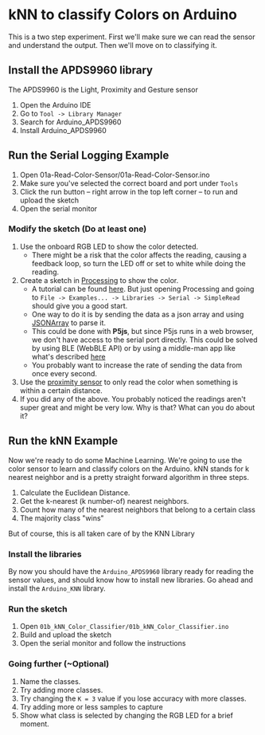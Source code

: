 # kNN to classify Colors on Arduino
This is a two step experiment. First we'll make sure we can read the sensor and understand the output. Then we'll move on to classifying it.

## Install the APDS9960 library
The APDS9960 is the Light, Proximity and Gesture sensor

1. Open the Arduino IDE
1. Go to `Tool -> Library Manager`
1. Search for Arduino_APDS9960
1. Install Arduino_APDS9960

## Run the Serial Logging Example
1. Open 01a-Read-Color-Sensor/01a-Read-Color-Sensor.ino
1. Make sure you've selected the correct board and port under `Tools`
1. Click the run button – right arrow in the top left corner – to run and upload the sketch
1. Open the serial monitor

### Modify the sketch (Do at least one)
1. Use the onboard RGB LED to show the color detected. 
    * There might be a risk that the color affects the reading, causing a feedback loop, so turn the LED off or set to white while doing the reading.
1. Create a sketch in [Processing](https://processing.org/download) to show the color. 
    * A tutorial can be found [here](https://learn.sparkfun.com/tutorials/connecting-arduino-to-processing/all). But just opening Processing and going to `File -> Examples... -> Libraries -> Serial -> SimpleRead` should give you a good start.
    * One way to do it is by sending the data as a json array and using [JSONArray](https://processing.org/reference/JSONArray.html) to parse it.
    * This could be done with **P5js**, but since P5js runs in a web browser, we don't have access to the serial port directly. This could be solved by using BLE (WebBLE API) or by using a middle-man app like what's described [here](https://medium.com/@yyyyyyyuan/tutorial-serial-communication-with-arduino-and-p5-js-cd39b3ac10ce)
    * You probably want to increase the rate of sending the data from once every second.
1. Use the [proximity sensor](https://www.arduino.cc/en/Reference/ArduinoAPDS9960readProximity) to only read the color when something is within a certain distance.
1. If you did any of the above. You probably noticed the readings aren't super great and might be very low. Why is that? What can you do about it?

## Run the kNN Example
Now we're ready to do some Machine Learning. We're going to use the color sensor to learn and classify colors on the Arduino. kNN stands for k nearest neighbor and is a pretty straight forward algorithm in three steps. 
1. Calculate the Euclidean Distance.
2. Get the k-nearest (k number-of) nearest neighbors. 
3. Count how many of the nearest neighbors that belong to a certain class
4. The majority class "wins"

But of course, this is all taken care of by the KNN Library

### Install the libraries
By now you should have the `Arduino_APDS9960` library ready for reading the sensor values, and should know how to install new libraries. Go ahead and install the `Arduino_KNN` library.

### Run the sketch
1. Open `01b_kNN_Color_Classifier/01b_kNN_Color_Classifier.ino`
1. Build and upload the sketch
1. Open the serial monitor and follow the instructions

### Going further (~Optional)
1. Name the classes.
1. Try adding more classes.
1. Try changing the `K = 3` value if you lose accuracy with more classes.
1. Try adding more or less samples to capture
1. Show what class is selected by changing the RGB LED for a brief moment.
